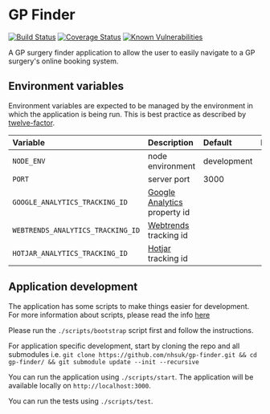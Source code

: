 # GP Finder

[![Build Status](https://travis-ci.org/nhsuk/gp-finder.svg?branch=master)](https://travis-ci.org/nhsuk/gp-finder)
[![Coverage Status](https://coveralls.io/repos/github/nhsuk/gp-finder/badge.svg?branch=master)](https://coveralls.io/github/nhsuk/gp-finder?branch=master)
[![Known Vulnerabilities](https://snyk.io/test/github/nhsuk/gp-finder/badge.svg)](https://snyk.io/test/github/nhsuk/gp-finder)

A GP surgery finder application to allow the user to easily navigate to a GP surgery's online booking system.

## Environment variables

Environment variables are expected to be managed by the environment in which
the application is being run. This is best practice as described by
[twelve-factor](https://12factor.net/config).

| Variable                         | Description                                                        | Default      | Required        |
|:---------------------------------|:-------------------------------------------------------------------|:-------------|-----------------|
| `NODE_ENV`                       | node environment                                                   | development  |                 |
| `PORT`                           | server port                                                        | 3000         |                 |
| `GOOGLE_ANALYTICS_TRACKING_ID`   | [Google Analytics](https://www.google.co.uk/analytics) property id |              |                 |
| `WEBTRENDS_ANALYTICS_TRACKING_ID`| [Webtrends](https://www.webtrends.com/) tracking id                |              |                 |
| `HOTJAR_ANALYTICS_TRACKING_ID`   | [Hotjar](https://www.hotjar.com/) tracking id                      |              |                 |

## Application development

The application has some scripts to make things easier for development. For more information about scripts, please read the info [here](https://github.com/nhsuk/gp-finder/blob/master/scripts/README.md)  

Please run the `./scripts/bootstrap` script first and follow the instructions.

For application specific development, start by cloning the repo and all submodules i.e. `git clone https://github.com/nhsuk/gp-finder.git && cd gp-finder/ && git submodule update --init --recursive`

You can run the application using `./scripts/start`. The application will be available locally on `http://localhost:3000`.

You can run the tests using `./scripts/test`.
